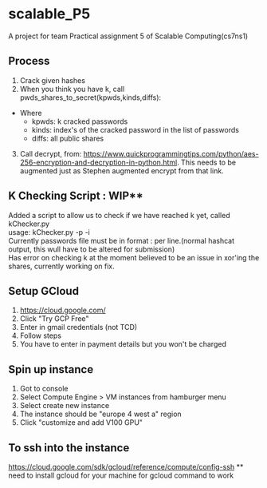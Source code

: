 # scalable_P5
A project for team Practical assignment 5 of Scalable Computing(cs7ns1)


## Process
1. Crack given hashes
2. When you think you have k, call pwds_shares_to_secret(kpwds,kinds,diffs):
- Where
    - kpwds: k cracked passwords
    - kinds: index's of the cracked password in the list of passwords
    - diffs: all public shares
3. Call decrypt, from: https://www.quickprogrammingtips.com/python/aes-256-encryption-and-decryption-in-python.html.
This needs to be augmented just as Stephen augmented encrypt from that link.

## K Checking Script : WIP**
Added a script to allow us to check if we have reached k yet, called kChecker.py  
usage: kChecker.py -p <cracked hashes and passwords file> -i <infernoBall json file>  
Currently passwords file must be in format <hash>:<password> per line.(normal hashcat output, this wull have to be altered for submission)  
Has error on checking k at the moment believed to be an issue in xor'ing the shares, currently working on fix.  


## Setup GCloud
  
1. https://cloud.google.com/
2. Click "Try GCP Free"
3. Enter in gmail credentials (not TCD)
4. Follow steps
5. You have to enter in payment details but you won't be charged


## Spin up instance

1. Got to console
2. Select Compute Engine > VM instances from hamburger menu
3. Select create new instance
4. The instance should be "europe 4 west a" region
5. Click "customize and add V100 GPU"

## To ssh into the instance

https://cloud.google.com/sdk/gcloud/reference/compute/config-ssh
 ** need to install gcloud for your machine for gcloud command to work
